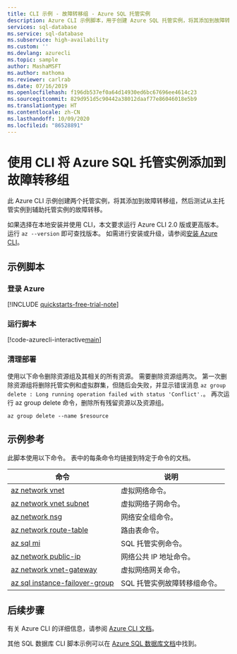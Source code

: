 ```yaml
---
title: CLI 示例 - 故障转移组 - Azure SQL 托管实例
description: Azure CLI 示例脚本，用于创建 Azure SQL 托管实例，将其添加到故障转移组，然后测试故障转移。
services: sql-database
ms.service: sql-database
ms.subservice: high-availability
ms.custom: ''
ms.devlang: azurecli
ms.topic: sample
author: MashaMSFT
ms.author: mathoma
ms.reviewer: carlrab
ms.date: 07/16/2019
ms.openlocfilehash: f196db537ef0a64d14930ed6bc67696ee4614c23
ms.sourcegitcommit: 829d951d5c90442a38012daaf77e86046018e5b9
ms.translationtype: HT
ms.contentlocale: zh-CN
ms.lasthandoff: 10/09/2020
ms.locfileid: "86528891"
---
```

# <a name="use-cli-to-add-an-azure-sql-managed-instance-to-a-failover-group"></a>使用 CLI 将 Azure SQL 托管实例添加到故障转移组

此 Azure CLI 示例创建两个托管实例，将其添加到故障转移组，然后测试从主托管实例到辅助托管实例的故障转移。

如果选择在本地安装并使用 CLI，本文要求运行 Azure CLI 2.0 版或更高版本。 运行 `az --version` 即可查找版本。 如需进行安装或升级，请参阅[安装 Azure CLI](/cli/azure/install-azure-cli)。

## <a name="sample-script"></a>示例脚本

### <a name="sign-in-to-azure"></a>登录 Azure

[!INCLUDE [quickstarts-free-trial-note](../../../includes/quickstarts-free-trial-note.md)]

### <a name="run-the-script"></a>运行脚本

[!code-azurecli-interactive[main](../../../cli_scripts/sql-database/failover-groups/add-managed-instance-to-failover-group-az-cli.sh "Add managed instance to a failover group")]

### <a name="clean-up-deployment"></a>清理部署

使用以下命令删除资源组及其相关的所有资源。 需要删除资源组两次。 第一次删除资源组将删除托管实例和虚拟群集，但随后会失败，并显示错误消息 `az group delete : Long running operation failed with status 'Conflict'.`。 再次运行 az group delete 命令，删除所有残留资源以及资源组。

```azurecli-interactive
az group delete --name $resource
```

## <a name="sample-reference"></a>示例参考

此脚本使用以下命令。 表中的每条命令均链接到特定于命令的文档。

| 命令 | 说明 |
|---|---|
| [az network vnet](/cli/azure/network/vnet) | 虚拟网络命令。  |
| [az network vnet subnet](/cli/azure/network/vnet/subnet) | 虚拟网络子网命令。 |
| [az network nsg](/cli/azure/network/nsg) | 网络安全组命令。 |
| [az network route-table](/cli/azure/network/route-table) | 路由表命令。 |
| [az sql mi](/cli/azure/sql/mi) | SQL 托管实例命令。 |
| [az network public-ip](/cli/azure/network/public-ip) | 网络公共 IP 地址命令。 |
| [az network vnet-gateway](/cli/azure/network/vnet-gateway) | 虚拟网络网关命令。 |
| [az sql instance-failover-group](/cli/azure/sql/instance-failover-group) | SQL 托管实例故障转移组命令。 |

## <a name="next-steps"></a>后续步骤

有关 Azure CLI 的详细信息，请参阅 [Azure CLI 文档](/cli/azure)。

其他 SQL 数据库 CLI 脚本示例可以在 [Azure SQL 数据库文档](../../azure-sql/database/az-cli-script-samples-content-guide.md)中找到。
